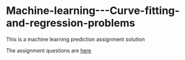 # Machine-learning---Curve-fitting-and-regression-problems
This is a machine learning prediction assignment solution

The assignment questions are [here](https://www.google.com.eg/url?sa=t&rct=j&q=&esrc=s&source=web&cd=5&ved=2ahUKEwj9hoOQwr3aAhVSblAKHRquBSwQFjAEegQIABBB&url=http%3A%2F%2Fwww.math.uakron.edu%2Famc%2FDataAnalysis_Statistics%2FData%2520Analysis%2FProblems_Other%2FDifferent%2520Regression%2520Problems.doc&usg=AOvVaw1M-O3wPPwd1dNX3GIsmcUH)
